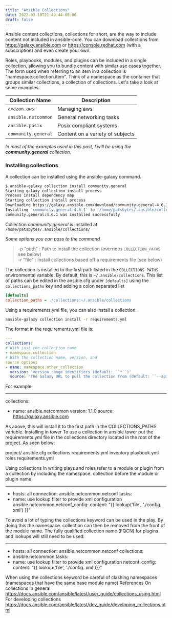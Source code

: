 ```yaml
---
title: "Ansible Collections"
date: 2022-03-10T21:40:44-08:00
draft: false
---
```


Ansible content collections, collections for short, are the way to include content not included in ansible-core. You can download collections from  https://galaxy.ansible.com or https://console.redhat.com (with a subscription) and even create your own.  

Roles, playbooks, modules, and plugins can be included in a single collection, allowing you to bundle content with similar use cases together. The form used when referring to an item in a collection is "namespace.collection.item". Think of a namespace as the container that groups similar collections, a collection of collections. Let's take a look at some examples.

| Collection Name         | Description                          |
|-------------------------|--------------------------------------|
| ```amazon.aws```        | Managing aws                         |
| ```ansible.netcommon``` | General networking tasks             |
| ```ansible.posix```     | Posix compliant systems              |
| ```community.general``` | Content on a variety of subjects     |

*In most of the examples used in this post, I will be using the **community.general** collection.*


### Installing collections

A collection can be installed using the ansible-galaxy command.

```bash
$ ansible-galaxy collection install community.general
Starting galaxy collection install process
Process install dependency map
Starting collection install process
Downloading https://galaxy.ansible.com/download/community-general-4.6.1.tar.gz to /home/patsbytes/.ansible/tmp/ansible-local-465vxd99hl5/tmpdy0zd9qn/community-general-4.6.1-_rg2s6mk
Installing 'community.general:4.6.1' to '/home/patsbytes/.ansible/collections/ansible_collections/community/general'
community.general:4.6.1 was installed successfully
```

Collection *community.general* is installed at `/home/patsbytes/.ansible/collections/`

*Some options you can pass to the command*  

>-p "path" : Path to install the collection (overrides `COLLECTION_PATHS` see below)   
>-r "file" : Install collections based off a requirements file (see below) 

The collection is installed to the first path listed in the `COLLECTIONS_PATHS` environmental variable. By default, this is `~/.ansible/collections`.
This list of paths can be edited in the ansible.cfg under `[defaults]` using the `collections_paths` key and adding a colon separated list

```ini
[defaults]
collection_paths = ./collections:~/.ansible/collections
```


Using a requirements.yml file, you can also install a collection.

```bash
ansible-galaxy collection install -r requirements.yml
```

The format in the requirements.yml file is:

```yaml
---
collections:
# With just the collection name
- namespace.collection
# With the collection name, version, and
source options
- name: namespace.other_collection 
  version: 'version range identifiers (default: ``*``)'
  source: 'The Galaxy URL to pull the collection from (default: ``--api-server`` from cmdline)'
```

For example:

---
collections:
- name: ansible.netcommon
version: 1.1.0
source: https://galaxy.ansible.com

As above, this will install it to the first path in the COLLECTIONS_PATHS variable.
Installing in tower
To use a collection in ansible tower put the requirements.yml file in the collections directory located in
the root of the project. As seen below:

project/
ansible.cfg
collections
requirements.yml
inventory
playbook.yml
roles
requirements.yml

Using collections
In writing plays and roles refer to a module or plugin from a collection by including the namespace.
collection before the module or plugin name:

---
- hosts: all
connection: ansible.netcommon.netconf
tasks:
- name: use lookup filter to provide xml
configuration
ansible.netcommon.netconf_config:
content: "{{ lookup('file', './config.
xml') }}"

To avoid a lot of typing the collections keyword can be used in the play. By doing this the namespace.
collection can then be removed from the front of the module name. The fully qualified collection
name (FQCN) for plugins and lookups will still need to be used:

---
- hosts: all
connection: ansible.netcommon.netconf
collections:
- ansible.netcommon
tasks:
- name: use lookup filter to provide xml
configuration
netconf_config:
content: "{{ lookup('file', './config.
xml')}}"

When using the collections keyword be careful of clashing namespaces (namespaces that have the
same base module name)
References
On collections in general
https://docs.ansible.com/ansible/latest/user_guide/collections_using.html
For developing collections
https://docs.ansible.com/ansible/latest/dev_guide/developing_collections.html

